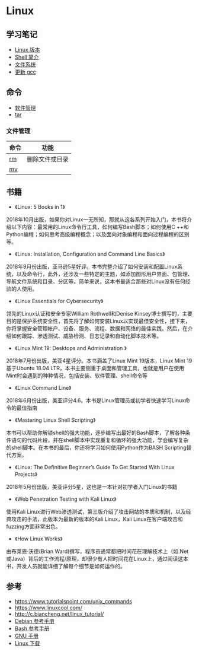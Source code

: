 # Linux

## 学习笔记

- [Linux 版本](tutorials/linux_version.md)
- [Shell 简介](tutorials/shell.md)
- [文件系统](tutorials/file_system.md)
- [更新 gcc](centos/update_gcc.md)

## 命令

- [软件管理](command/package.md)
- [tar](command/tar.md)

### 文件管理

|命令|功能|
|---|---|
|[rm](command/rm.md)|删除文件或目录|
|[mv](command/mv.md)||

## 书籍

- 《Linux: 5 Books in 1》

2018年10月出版，如果你对Linux一无所知，那就从这各系列开始入门，本书将介绍以下内容：最常用的Linux命令行工具，如何编写Bash脚本；如何使用C ++和Python编程；如何思考高级编程概念；以及面向对象编程和面向过程编程的区别等。

- 《Linux: Installation, Configuration and Command Line Basics》

2018年9月份出版，亚马逊5星好评。本书完整介绍了如何安装和配置Linux系统，以及命令行，此外，还涉及一些特定的主题，如添加图形用户界面、包管理、导航文件系统和目录、分区等。简单来说，这本书最适合那些对Linux没有任何经验的人使用。

- 《Linux Essentials for Cybersecurity》

领先的Linux认证和安全专家William Rothwell和Denise Kinsey博士撰写的，主要目的是保护系统安全性，首先将了解如何安装Linux以实现最佳安全性，接下来，你将掌握安全管理帐户、设备、服务、流程、数据和网络的最佳实践。然后，在介绍如何跟踪、渗透测试、威胁检测、日志记录和自动化脚本技术等。

- 《Linux Mint 19: Desktops and Administration 》

2018年7月份出版，美亚4星评分。本书涵盖了Linux Mint 19版本，Linux Mint 19基于Ubuntu 18.04 LTR，本书主要侧重于桌面和管理工具，也就是用户在使用Mint时会遇到的种种情况，包括安装、软件管理、shell命令等

- 《Linux Command Line》

2018年6月份出版，美亚评分4.6。本书是Linux管理员或初学者快速学习Linux命令的最佳指南

- 《Mastering Linux Shell Scripting》

本书可以帮助你解锁shell的强大功能，逐步编写出最好的Bash脚本，了解各种条件语句的代码片段，并在shell脚本中实现重复和循环的强大功能，学会编写复杂的shell脚本。在本书的最后，你还将学习如何使用Python作为BASH Scripting替代方案。

- 《Linux: The Definitive Beginner’s Guide To Get Started With Linux Projects》

2018年5月份出版，美亚评分5星，这也是一本针对初学者入门Linux的书籍

- 《Web Penetration Testing with Kali Linux》

使用Kali Linux进行Web渗透测试，第三版介绍了攻击网站的本质和机制，以及经典攻击的手法，此版本为最新的版本的Kali Linux，Kali Linux在客户端攻击和fuzzing方面非常出色。

- 《How Linux Works》

由布莱恩·沃德(Brian Ward)撰写，程序员通常都把时间花在理解技术上（如.Net或Java）背后的工作流程/原理，却很少有人把时间花在Linux上，通过阅读这本书，开发人员就能详细了解每个细节是如何运作的。

## 参考

- https://www.tutorialspoint.com/unix_commands
- https://www.linuxcool.com/
- http://c.biancheng.net/linux_tutorial/
- [Debian 参考手册](https://www.debian.org/doc/manuals/debian-reference/)
- [Bash 参考手册](http://www.gnu.org/savannah-checkouts/gnu/bash/manual/bash.html)
- [GNU 手册](http://www.gnu.org/manual/manual.html)
- [Linux 下载](https://www.linuxdown.com/)
